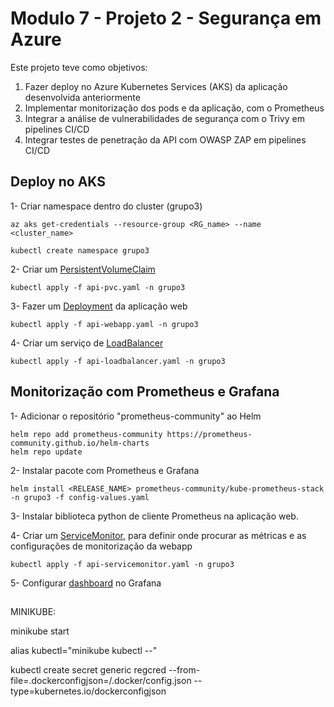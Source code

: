 # Modulo 7 - Projeto 2 - Segurança em Azure

Este projeto teve como objetivos:
1. Fazer deploy no Azure Kubernetes Services (AKS) da aplicação desenvolvida anteriormente
2. Implementar monitorização dos pods e da aplicação, com o Prometheus
3. Integrar a análise de vulnerabilidades de segurança com o Trivy em pipelines CI/CD
4. Integrar testes de penetração da API com OWASP ZAP em pipelines CI/CD


## Deploy no AKS

1- Criar namespace dentro do cluster (grupo3)
```
az aks get-credentials --resource-group <RG_name> --name <cluster_name>

kubectl create namespace grupo3
```

2- Criar um [PersistentVolumeClaim]
```
kubectl apply -f api-pvc.yaml -n grupo3
```

3- Fazer um [Deployment] da aplicação web
```
kubectl apply -f api-webapp.yaml -n grupo3
```

4- Criar um serviço de [LoadBalancer]
```
kubectl apply -f api-loadbalancer.yaml -n grupo3
```

## Monitorização com Prometheus e Grafana

1- Adicionar o repositório "prometheus-community" ao Helm

```
helm repo add prometheus-community https://prometheus-community.github.io/helm-charts
helm repo update
```

2- Instalar pacote com Prometheus e Grafana
```
helm install <RELEASE_NAME> prometheus-community/kube-prometheus-stack -n grupo3 -f config-values.yaml
```

3- Instalar biblioteca python de cliente Prometheus na aplicação web.

4- Criar um [ServiceMonitor], para definir onde procurar as métricas e as configurações de monitorização da webapp
```
kubectl apply -f api-servicemonitor.yaml -n grupo3
```
5- Configurar [dashboard] no Grafana 

##



MINIKUBE:

minikube start

alias kubectl="minikube kubectl --"

kubectl create secret generic regcred     --from-file=.dockerconfigjson=<path-to>/.docker/config.json     --type=kubernetes.io/dockerconfigjson

[PersistentVolumeClaim]: https://gitlab.com/lezz-git-it/webapp/-/blob/main/kubernetes/api-pvc.yaml?ref_type=heads
[Deployment]: https://gitlab.com/lezz-git-it/webapp/-/blob/main/kubernetes/api-webapp.yaml?ref_type=heads
[LoadBalancer]:https://gitlab.com/lezz-git-it/webapp/-/blob/main/kubernetes/api-loadbalancer.yaml?ref_type=heads
[ServiceMonitor]: https://gitlab.com/lezz-git-it/webapp/-/blob/main/kubernetes/api-servicemonitor.yaml?ref_type=heads
[dashboard]: http://9.163.14.42/d/85a562078cdf77779eaa1add43ccec1t/kubernetes-api-django-http?orgId=1&from=now-1h&to=now&timezone=utc&var-datasource=default&var-cluster=&var-namespace=grupo3&refresh=10s